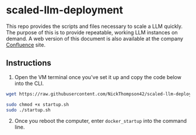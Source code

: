 # scaled-llm-deployment

This repo provides the scripts and files necessary to scale a LLM quickly. The purpose of this is to provide repeatable, working LLM instances on demand. A web version of this document is also available at the company [Confluence](https://roycegeo.atlassian.net/wiki/spaces/~6324d1ad29083bbe8cc52247/pages/262012998/Scaled+Use+-+New+VM) site.

## Instructions



1. Open the VM terminal once you've set it up and copy the code below into the CLI.



```bash
wget https://raw.githubusercontent.com/NickThompson42/scaled-llm-deployment/main/shell-scripts/startup.sh -O startup.sh
```

```bash
sudo chmod +x startup.sh
sudo ./startup.sh

```

2. Once you reboot the computer, enter `docker_startup` into the command line.

